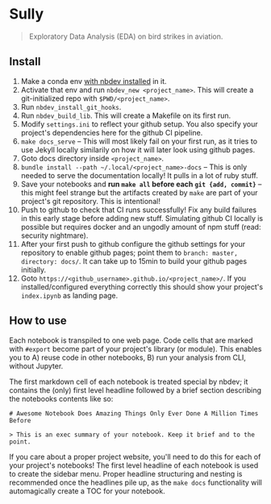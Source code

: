 # Sully
> Exploratory Data Analysis (EDA) on bird strikes in aviation.


## Install
1. Make a conda env [with nbdev installed](https://nbdev.fast.ai/) in it.
2. Activate that env and run `nbdev_new <project_name>`. This will create a git-initialized repo with `$PWD/<project_name>`.
3. Run `nbdev_install_git_hooks`.
4. Run `nbdev_build_lib`. This will create a Makefile on its first run.
5. Modify `settings.ini` to reflect your github setup. You also specify your project's dependencies here for the github CI pipeline. 
6. `make docs_serve` – This will most likely fail on your first run, as it tries to use Jekyll locally similarily on how it will later look using github pages.
  1. Goto docs directory inside `<project_name>`.
  2. `bundle install --path ~/.local/<project_name>-docs` – This is only needed to serve the documentation locally! It pulls in a lot of ruby stuff.
7. Save your notebooks and **run `make all` before each `git {add, commit}`** – this might feel strange but the artifacts created by `make` are part of your project's git repository. This is intentional!
8. Push to github to check that CI runs successfully! Fix any build failures in this early stage before adding new stuff. Simulating github CI locally is possible but requires docker and an ungodly amount of npm stuff (read: security nightmare).
9. After your first push to github configure the github settings for your repository to enable github pages; point them to `branch: master, directory: docs/`. It can take up to 15min to build your github pages initially.
10. Goto `https://<github_username>.github.io/<project_name>/`. If you installed/configured everything correctly this should show your project's `index.ipynb` as landing page.

## How to use

Each notebook is transpiled to one web page. Code cells that are marked with `#export` become part of your project's library (or module). This enables you to A) reuse code in other notebooks, B) run your analysis from CLI, without Jupyter.

The first markdown cell of each notebook is treated special by nbdev; it contains the (only) first level headline followed by a brief section describing the notebooks contents like so:

~~~
# Awesome Notebook Does Amazing Things Only Ever Done A Million Times Before

> This is an exec summary of your notebook. Keep it brief and to the point.
~~~

If you care about a proper project website, you'll need to do this for each of your project's notebooks! The first level headline of each notebook is used to create the sidebar menu. Proper headline structuring and nesting is recommended once the headlines pile up, as the `make docs` functionality will automagically create a TOC for your notebook. 
